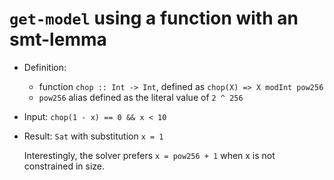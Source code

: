 # `get-model` using a function with an smt-lemma

* Definition:
  - function `chop :: Int -> Int`, defined as `chop(X) => X modInt pow256`
  - `pow256` alias defined as the literal value of `2 ^ 256`

* Input: `chop(1 - x) == 0 && x < 10`
* Result: `Sat` with substitution `x = 1`

  Interestingly, the solver prefers `x = pow256 + 1` when x is not constrained in size.
